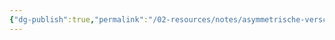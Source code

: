 ```yaml
---
{"dg-publish":true,"permalink":"/02-resources/notes/asymmetrische-verschluesselung/","tags":["encryption","decryption","empty"],"updated":"2024-07-16T16:34:05.000+02:00"}
---
```


